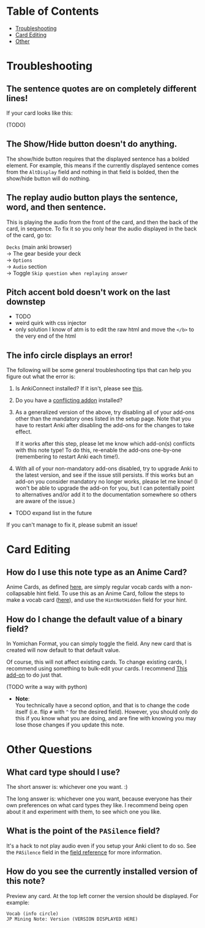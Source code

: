 <!--
TODO reword this maybe?

Remember that all cards are fully customizable!
You are absolutely free to tear the code apart and make these card formats your own.
-->



<!--
# How do I get rid of all of this pitch accent info?
See [here](usage#wait-i-dont-want-to-test-pitch-accent).
-->


# Table of Contents
* [Troubleshooting](faq#troubleshooting)
* [Card Editing](faq#card-editing)
* [Other](faq#other)



# Troubleshooting

## The sentence quotes are on completely different lines!
If your card looks like this:

(TODO)



## The Show/Hide button doesn't do anything.
The show/hide button requires that the displayed sentence has a bolded element.
For example, this means if the currently displayed sentence comes from the `AltDisplay`
field and nothing in that field is bolded, then the show/hide button will do nothing.


## The replay audio button plays the sentence, word, and then sentence.
This is playing the audio from the front of the card,
and then the back of the card, in sequence.
To fix it so you only hear the audio displayed in the back of the card,
go to:

`Decks` (main anki browser) <br>
→  The gear beside your deck <br>
→  `Options` <br>
→  `Audio` section <br>
→  Toggle `Skip question when replaying answer`

<!--
This is a bug related to the above.
Unfortunately, I can't find another way to selectively suppress audio from playing,
so the bug is here to stay until a better solution is found.
-->


## Pitch accent bold doesn't work on the last downstep
- TODO
- weird quirk with css injector
- only solution I know of atm is to edit the raw html and move the `</b>` to the very end of the html


## The info circle displays an error!

The following will be some general troubleshooting tips that can help you figure out
what the error is:

1. Is AnkiConnect installed? If it isn't, please see [this](setup#required-anki-add-ons).

2. Do you have a [conflicting addon](setup#conflicting-add-ons) installed?

3. As a generalized version of the above,
   try disabling all of your add-ons other than the mandatory ones listed in the setup page.
   Note that you have to restart Anki after disabling the add-ons for the changes to take effect.

   If it works after this step, please let me know which add-on(s) conflicts with this note type!
   To do this, re-enable the add-ons one-by-one (remembering to restart Anki each time!).

4. With all of your non-mandatory add-ons disabled, try to upgrade Anki to the latest version,
   and see if the issue still persists.
   If this works but an add-on you consider mandatory no longer works, please let me know!
   (I won't be able to upgrade the add-on for you, but I can potentially point to alternatives
    and/or add it to the documentation somewhere so others are aware of the issue.)

- TODO expand list in the future

If you can't manage to fix it, please submit an issue!



# Card Editing


## How do I use this note type as an Anime Card?
Anime Cards, as defined [here](https://animecards.site/ankicards/#anime-cardsword-context-cards),
are simply regular vocab cards with a non-collapsable hint field.
To use this as an Anime Card, follow the steps to make a vocab card ([here](cardtypes#vocab-card)),
and use the `HintNotHidden` field for your hint.



## How do I change the default value of a binary field?
In Yomichan Format, you can simply toggle the field.
Any new card that is created will now default to that default value.

Of course, this will not affect existing cards.
To change existing cards, I recommend using something to bulk-edit
your cards.
I recommend [This add-on](https://ankiweb.net/shared/info/291119185)
to do just that.

(TODO write a way with python)


* **Note**: <br>
  You technically have a second option, and that is to change the code itself
  (i.e. flip `#` with `^` for the desired field).
  However, you should only do this if you know what you are doing,
  and are fine with knowing you may lose those changes
  if you update this note.


<!--
You have two main options:

**Option A:** You can simply fill the field in Yomichan.
When any new card is created, the option will be defaulted to true.

If you have many existing cards that you want to change,
this approach will then require batch changes to the cards.
To do Anki batch editing, you can either use [plugins](a) or do python scripting.

I personally use the latter, with some example scripts here (TODO).


**Option B:** To completely change the default value without requiring to fill the field,
you can rename the field to make more sense and swap all instances of `#` with `^`, and visa versa.
For example, if your goal is to make the cards a sentence card by default,
here are the following steps:
* Rename the field `IsSentenceCard` →  `IsVocabCard`
* Replace all instances of `{{#IsVocabCard}}` →  `{{^IsVocabCard}}`
* Replace all instances of `{{^IsVocabCard}}` →  `{{#IsVocabCard}}`
-->



# Other Questions

## What card type should I use?
The short answer is: whichever one you want. :)

The long answer is: whichever one you want,
because everyone has their own preferences on what card types they like.
I recommend being open about it and experiment with them, to see which one you like.


<!--
See here (TODO link to card types page)
Surprisingly, there's a lot of debate on this within the community.
In short,
[many](http://www.alljapaneseallthetime.com/blog/10000-sentences-why/)
[people](https://refold.la/roadmap/stage-2/a/basic-sentence-mining#Mine-Sentences-Not-Words)
prefer sentence cards, whereas
[many](https://learnjapanese.moe/guide/#mining)
[others](https://animecards.site/ankicards/#sentence-cards-vs-anime-cards)
prefer vocab cards.
Hell,
[some people](https://tatsumoto.neocities.org/blog/discussing-various-card-templates.html#targeted-sentence-cards-or-mpvacious-cards)
even use a funny combination of both.
Instead of giving a direct answer,
I would advise you to test all of them out to see which works best for you.
-->


<!--
I'm still not 100% sure what the best way to test pitch accent is,
so this section is removed until then

# How would I transition to test pitch accent with this note type?
Note that this answer is my personal opinion on how this should be done.

TODO
* starting to test pitch accent? (what I recommend) create separate cards
   * word -> word (and sentence if fully understood now)
   * sentence -> word/sentence
   * all future cards test word pitch accent

-->



## What is the point of the `PASilence` field?
It's a hack to not play audio even if you setup your Anki client to do so.
See the `PASilence` field in the [field reference](usage#anki-field-reference) for more information.


## How do you see the currently installed version of this note?
Preview any card. At the top left corner the version should be displayed.
For example:

```
Vocab (info circle)
JP Mining Note: Version (VERSION DISPLAYED HERE)
```



